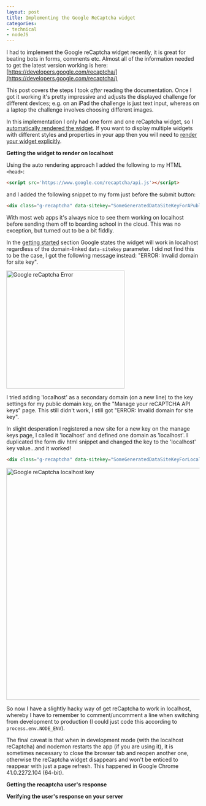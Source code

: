 ```yaml
---
layout: post
title: Implementing the Google ReCaptcha widget
categories:
- technical
- nodeJS
---
```


I had to implement the Google reCaptcha widget recently, it is great for beating bots in forms, comments etc. Almost all of the information needed to get the latest version working is here:
[https://developers.google.com/recaptcha/](https://developers.google.com/recaptcha/)

This post covers the steps I took _after_ reading the documentation. Once I got it working it's pretty impressive and adjusts the displayed challenge for different devices; e.g. on an iPad the challenge is just text input, whereas on a laptop the challenge involves choosing different images.

In this implementation I only had one form and one reCaptcha widget, so I [automatically rendered the widget](https://developers.google.com/recaptcha/docs/display#auto_render). If you want to display multiple widgets with different styles and properties in your app then you will need to [render your widget explicitly](https://developers.google.com/recaptcha/docs/display#explicit_render).

**Getting the widget to render on localhost**

Using the auto rendering approach I added the following to my HTML `<head>`:

```html
<script src='https://www.google.com/recaptcha/api.js'></script>
```

and I added the following snippet to my form just before the submit button:

```html
<div class="g-recaptcha" data-sitekey="SomeGeneratedDataSiteKeyForAPublicDomain"></div>
```

With most web apps it's always nice to see them working on localhost before sending them off to boarding school in the cloud. This was no exception, but turned out to be a bit fiddly.

In the [getting started](https://developers.google.com/recaptcha/docs/start) section Google states the widget will work in localhost regardless of the domain-linked `data-sitekey` parameter. I did not find this to be the case, I got the following message instead: "ERROR: Invalid domain for site key".

<img src='{{ site.baseurl }}/images/posts/recaptcha-error.png' alt='Google reCaptcha Error' width='308'></img>

I tried adding 'localhost' as a secondary domain (on a new line) to the key settings for my public domain key, on the "Manage your reCAPTCHA API keys" page. This still didn't work, I still got "ERROR: Invalid domain for site key".

In slight desperation I registered a new site for a new key on the manage keys page, I called it 'localhost' and defined one domain as 'localhost'. I duplicated the form div html snippet and changed the key to the 'localhost' key value...and it worked!

```html
<div class="g-recaptcha" data-sitekey="SomeGeneratedDataSiteKeyForLocalhostDomain"></div>
```

<img src='{{ site.baseurl }}/images/posts/recaptcha-localhost-key.png' alt='Google reCaptcha localhost key' width='605'></img>

So now I have a slightly hacky way of get reCaptcha to work in localhost, whereby I have to remember to comment/uncomment a line when switching from development to production (I could just code this according to `process.env.NODE_ENV`).

The final caveat is that when in development mode (with the localhost reCaptcha) and nodemon restarts the app (if you are using it), it is sometimes necessary to close the browser tab and reopen another one, otherwise the reCaptcha widget disappears and won't be enticed to reappear with just a page refresh. This happened in Google Chrome 41.0.2272.104 (64-bit).

**Getting the recaptcha user's response**

**Verifying the user's response on your server**
